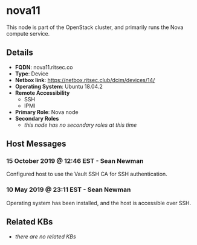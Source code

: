 # nova11

This node is part of the OpenStack cluster, and primarily runs the Nova compute
service.

## Details

- **FQDN**: nova11.ritsec.co
- **Type**: Device
- **Netbox link**: https://netbox.ritsec.club/dcim/devices/14/
- **Operating System**: Ubuntu 18.04.2
- **Remote Accessibility**
  - SSH
  - IPMI
- **Primary Role**: Nova node
- **Secondary Roles**
    - _this node has no secondary roles at this time_

## Host Messages

### 15 October 2019 @ 12:46 EST - Sean Newman

Configured host to use the Vault SSH CA for SSH authentication.

### 10 May 2019 @ 23:11 EST - Sean Newman

Operating system has been installed, and the host is accessible over SSH.

## Related KBs

- _there are no related KBs_